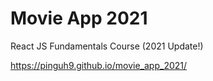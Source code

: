 # Movie App 2021

React JS Fundamentals Course (2021 Update!)

https://pinguh9.github.io/movie_app_2021/